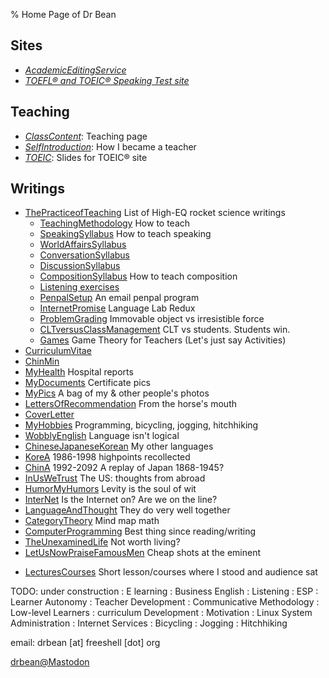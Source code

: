 % Home Page of Dr Bean

<!--

[yengtungpho yeinswuk](http://localmap.co.kr/web/splus/kmap/list.php?sigun=6110000&gugun=3180000&keyno=257)

[영등초여인숙](http://localmap.co.kr/web/splus/kmap/list.php?sigun=6110000&gugun=3180000&keyno=257)

-->

## Sites

- [_AcademicEditingService_](AcademicEditingService.html)
- [_TOEFL® and TOEIC® Speaking Test site_](toeflic)

<!-- end of list -->

## Teaching

-   [_ClassContent_](Contents.html): Teaching page
-   [_SelfIntroduction_](SelfIntroduction.html): How I became a teacher
-   [_TOEIC_](TOEIC.html): Slides for TOEIC® site

<!-- end of list -->

## Writings

- [ThePracticeofTeaching](ThePracticeofTeaching.html) List of High-EQ rocket science writings
  -   [TeachingMethodology](TeachingMethodology.html) How to teach
  -   [SpeakingSyllabus](SpeakingSyllabus.html) How to teach speaking
  -   [WorldAffairsSyllabus](WorldAffairsSyllabus.html)
  -   [ConversationSyllabus](ConversationSyllabus.html)
  -   [DiscussionSyllabus](DiscussionSyllabus.html)
  -   [CompositionSyllabus](CompositionSyllabus.html) How to teach composition
  -   [Listening exercises](http://web.nuu.edu.tw/~greg/DictationExercises.html)
  -   [PenpalSetup](PenpalSetup.html) An email penpal program
  -   [InternetPromise](InternetPromise.html) Language Lab Redux
  -   [ProblemGrading](ProblemGrading.html) Immovable object vs irresistible force
  -   [CLTversusClassManagement](CLTversusClassManagement.html) CLT vs students. Students win.
  -   [Games](Games.html) Game Theory for Teachers (Let's just say Activities)
- [CurriculumVitae](CurriculumVitae.html)
- [ChinMin](ChinMin.html)
- [MyHealth](MyHealth.html) Hospital reports
- [MyDocuments](MyDocuments.html) Certificate pics
- [MyPics](http://drbean.sdf.org/pics) A bag of my & other people's photos
- [LettersOfRecommendation](LettersOfRecommendation.html) From the horse's mouth
- [CoverLetter](CoverLetter.html)
- [MyHobbies](MyHobbies.html) Programming, bicycling, jogging, hitchhiking
- [WobblyEnglish](WobblyEnglish.html) Language isn't logical
- [ChineseJapaneseKorean](ChineseJapaneseKorean.html) My other languages
- [KoreA](KoreA.html) 1986-1998 highpoints recollected
- [ChinA](ChinA.html) 1992-2092 A replay of Japan 1868-1945?
- [InUsWeTrust](InUsWeTrust.html) The US: thoughts from abroad
- [HumorMyHumors](HumorMyHumors.html) Levity is the soul of wit
- [InterNet](InterNet.html) Is the Internet on? Are we on the line?
- [LanguageAndThought](LanguageAndThought.html) They do very well together
- [CategoryTheory](CategoryTheory.html) Mind map math
- [ComputerProgramming](ComputerProgramming.html) Best thing since reading/writing
- [TheUnexaminedLife](TheUnexaminedLife.html) Not worth living?
- [LetUsNowPraiseFamousMen](LetUsNowPraiseFamousMen.html) Cheap shots at the eminent

<!-- end of list -->

- [LecturesCourses](LecturesCourses.html) Short lesson/courses where I stood and audience sat

TODO: under construction
:   E learning
:   Business English
:   Listening
:   ESP
:   Learner Autonomy
:   Teacher Development
:   Communicative Methodology
:   Low-level Learners
:   curriculum Development
:   Motivation
:   Linux System Administration
:   Internet Services
:   Bicycling
:   Jogging
:   Hitchhiking

email: drbean [at] freeshell [dot] org

<a rel="me" href="https://mastodon.sdf.org/@drbean">drbean@Mastodon</a>
